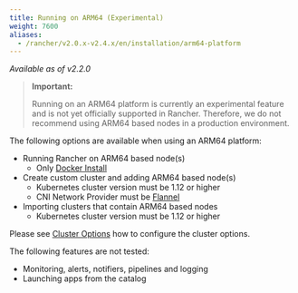 ```yaml
---
title: Running on ARM64 (Experimental)
weight: 7600
aliases:
  - /rancher/v2.0.x-v2.4.x/en/installation/arm64-platform
---
```


_Available as of v2.2.0_

> **Important:**
>
> Running on an ARM64 platform is currently an experimental feature and is not yet officially supported in Rancher. Therefore, we do not recommend using ARM64 based nodes in a production environment.

The following options are available when using an ARM64 platform:

- Running Rancher on ARM64 based node(s)
  - Only [Docker Install]({{<baseurl>}}/rancher/v2.0.x-v2.4.x/en/installation/other-installation-methods/single-node-docker)
- Create custom cluster and adding ARM64 based node(s)
  - Kubernetes cluster version must be 1.12 or higher
  - CNI Network Provider must be [Flannel]({{<baseurl>}}/rancher/v2.0.x-v2.4.x/en/faq/networking/cni-providers/#flannel)
- Importing clusters that contain ARM64 based nodes
  - Kubernetes cluster version must be 1.12 or higher

Please see [Cluster Options]({{<baseurl>}}/rancher/v2.0.x-v2.4.x/en/cluster-provisioning/rke-clusters/options/) how to configure the cluster options.

The following features are not tested:

- Monitoring, alerts, notifiers, pipelines and logging
- Launching apps from the catalog
